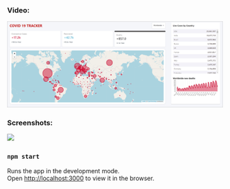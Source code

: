 ### Video:

<a href="https://www.youtube.com/watch?v=FhG_SNdOW00"><img src="screenshots/map-deaths-all.png"></a>

### Screenshots:

<img src="mapcasesnew.png">

### `npm start`

Runs the app in the development mode.\
Open [http://localhost:3000](http://localhost:3000) to view it in the browser.
